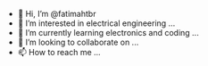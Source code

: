 - 👋 Hi, I’m @fatimahtbr
- 👀 I’m interested in electrical engineering ...
- 🌱 I’m currently learning electronics and coding ...
- 💞️ I’m looking to collaborate on ...
- 📫 How to reach me ...

<!---
fatimahtbr/fatimahtbr is a ✨ special ✨ repository because its `README.md` (this file) appears on your GitHub profile.
You can click the Preview link to take a look at your changes.
--->
